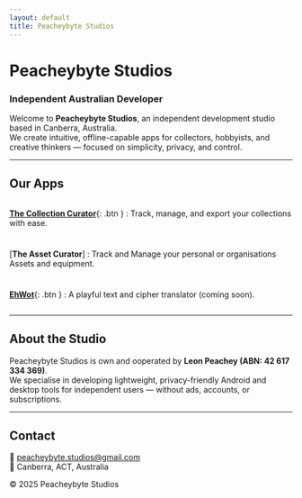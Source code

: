 ```yaml
---
layout: default
title: Peacheybyte Studios
---
```


# Peacheybyte Studios  
### Independent Australian Developer  

Welcome to **Peacheybyte Studios**, an independent development studio based in Canberra, Australia.  
We create intuitive, offline-capable apps for collectors, hobbyists, and creative thinkers — focused on simplicity, privacy, and control.  

---

## Our Apps  
<div style="display:flex; flex-direction:column; gap:10px; align-items:flex-start;">

[**The Collection Curator**](https://play.google.com/store/apps/details?id=com.peachbyte.sellventory){: .btn }
: Track, manage, and export your collections with ease.

[**The Asset Curator**]
: Track and Manage your personal or organisations Assets and equipment.

[**EhWot**](#){: .btn }
: A playful text and cipher translator (coming soon).  

</div>

---

## About the Studio  
Peacheybyte Studios is own and ooperated by **Leon Peachey (ABN: 42 617 334 369)**.  
We specialise in developing lightweight, privacy-friendly Android and desktop tools for independent users — without ads, accounts, or subscriptions.  

---

## Contact  
📧 peacheybyte.studios@gmail.com  
📍 Canberra, ACT, Australia  

© 2025 Peacheybyte Studios
